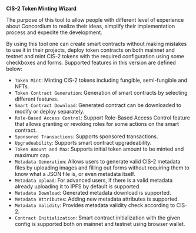 **CIS-2 Token Minting Wizard**

The purpose of this tool to allow people with different level of experience about Concordium to realize their ideas, simplify their implementation process and expedite the development.

By using this tool one can create smart contracts without making mistakes to use it in their projects, deploy token contracts on both mainnet and testnet and mint CIS-2 tokens with the required configuration using some checkboxes and forms. Supported features in this version are defined below:

- `Token Mint`: Minting CIS-2 tokens including fungible, semi-fungible and NFTs.
- `Token Contract Generation`: Generation of smart contracts by selecting different features.
- `Smart Contract Download`: Generated contract can be downloaded to modify or deploy separately.
- `Role-Based Access Control`: Support Role-Based Access Control feature that allows granting or revoking roles for some actions on the smart contract.
- `Sponsored Transactions`: Supports sponsored transactions.
- `Upgradeability`: Supports smart contract upgradeability.
- `Token Amount and Max`: Supports initial token amount to be minted and maximum cap.
- `Metadata Generation`: Allows users to generate valid CIS-2 metadata files by uploading images and filling out forms without requiring them to know what a JSON file is, or even metadata itself.
- `Metadata Upload`: For advanced users, if there is a valid metadata already uploading it to IPFS by default is supported.
- `Metadata Download`: Generated metadata download is supported.
- `Metadata Attributes`: Adding new metadata attributes is supported.
- `Metadata Validity`: Provides metadata validity check according to CIS-2.
- `Contract Initialization`: Smart contract initialization with the given config is supported both on mainnet and testnet using browser wallet.
